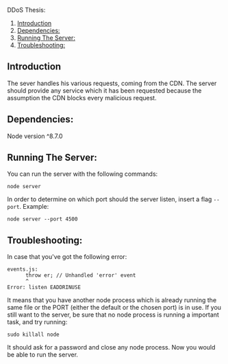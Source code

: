 DDoS Thesis:  
1. [Introduction](#introduction)  
2. [Dependencies:](#dependencies)  
3. [Running The Server:](#running-the-server)
2. [Troubleshooting:](#troubleshooting)

## Introduction
The sever handles his various requests, coming from the CDN. The server should provide any service which it has been requested because the assumption the CDN blocks every malicious request.

## Dependencies:
Node version ^8.7.0

## Running The Server:
You can run the server with the following commands:
```
node server
```
In order to determine on which port should the server listen, insert a flag `--port`. Example:
```
node server --port 4500
```
## Troubleshooting:
In case that you've got the following error:
```
events.js:
      throw er; // Unhandled 'error' event
      ^
Error: listen EADDRINUSE
```
It means that you have another node process which is already running the same file or the PORT (either the default or the chosen port) is in use. If you still want to the server, be sure that no node process is running a important task, and try running:
```
sudo killall node
```
It should ask for a password and close any node process. Now you would be able to run the server.
